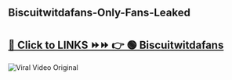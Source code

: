 
 ## Biscuitwitdafans-Only-Fans-Leaked

# <h2><a href="https://clipsfans.com/Biscuitwitdafans&ref=git">🔗 Click to LINKS ⏩⏩ 👉 🟢 Biscuitwitdafans </a></h2>

<a href="https://clipsfans.com/Biscuitwitdafans&ref=git" rel="nofollow" data-target="animated-image.originalLink"><img src="https://i.ibb.co.com/xMMVF88/686577567.gif" alt="Viral Video Original" style="max-width: 100%; display: inline-block;" data-target="animated-image.originalImage"></a>

